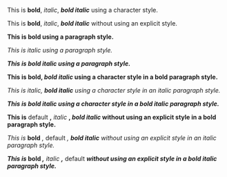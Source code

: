 This is **bold**, _italic_, **_bold italic_** using a character style.

This is **bold**, _italic_, **_bold italic_** without using an explicit style.



**This is bold using a paragraph style.**

_This is italic using a paragraph style._

**_This is bold italic using a paragraph style._**



**This is bold, _bold italic_ using a character style in a bold paragraph style.**

_This is italic, **bold italic** using a character style in an italic paragraph style._

**_This is bold italic using a character style in a bold italic paragraph style._**



**This is** default **,** _italic_ **, _bold italic_ without using an explicit style in a bold paragraph style.**

_This is_ **bold** _,_ default _, **bold italic** without using an explicit style in an italic paragraph style._

**_This is_ bold _,_** _italic **,**_ default **_without using an explicit style in a bold italic paragraph style._**

